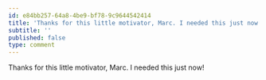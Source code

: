 ```yaml
---
id: e84bb257-64a8-4be9-bf78-9c9644542414
title: 'Thanks for this little motivator, Marc. I needed this just now!'
subtitle: ''
published: false
type: comment
---
```




Thanks for this little motivator, Marc. I needed this just now!

